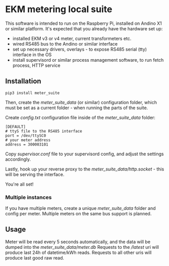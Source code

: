 # EKM metering local suite

This software is intended to run on the Raspberry Pi, installed on Andino X1 or similar platform.
It's expected that you already have the hardware set up:
* installed EKM v3 or v4 meter, current transformeters etc.
* wired RS485 bus to the Andino or similar interface
* set up necessary drivers, overlays - to expose RS485 serial (tty) interface in the OS
* install supervisord or similar process management software, to run fetch process, HTTP service

## Installation
```
pip3 install meter_suite
```

Then, create the *meter_suite_data* (or similar) configuration folder, which must be set as a current folder - when running the parts of the suite.

Create *config.txt* configuration file inside of the *meter_suite_data* folder:

```
[DEFAULT]
# ttyS file to the RS485 interface
port = /dev/ttySC0
# your meter address
address = 300003101
```

Copy *supervisor.conf* file to your supervisord config, and adjust the settings accordingly.

Lastly, hook up your reverse proxy to the *meter_suite_data/http.socket* - this will be serving the interface.

You're all set!

### Multiple instances
If you have multiple meters, create a unique *meter_suite_data* folder and config per meter.
Multiple meters on the same bus support is planned.

## Usage
Meter will be read every 5 seconds automatically, and the data will be dumped into the *meter_suite_data/meter.db*
Requests to the */latest* uri will produce last 24h of datetime/kWh reads.
Requests to all other uris will produce last good raw read.

